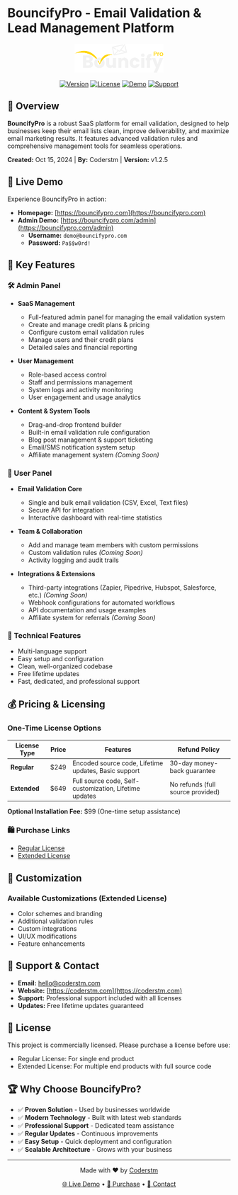 # BouncifyPro - Email Validation & Lead Management Platform

<div align="center">
  <img src="logo-alt.png" alt="BouncifyPro Logo" width="200"/>
  
  [![Version](https://img.shields.io/badge/version-v1.2.5-blue.svg)](https://coderstm.com/pages/bouncifypro)
  [![License](https://img.shields.io/badge/license-Commercial-green.svg)](https://coderstm.com/pages/bouncifypro)
  [![Demo](https://img.shields.io/badge/demo-live-brightgreen.svg)](https://bouncifypro.com)
  [![Support](https://img.shields.io/badge/support-active-success.svg)](mailto:hello@coderstm.com)
</div>

## 🚀 Overview

**BouncifyPro** is a robust SaaS platform for email validation, designed to help businesses keep their email lists clean, improve deliverability, and maximize email marketing results. It features advanced validation rules and comprehensive management tools for seamless operations.

**Created:** Oct 15, 2024 | **By:** Coderstm | **Version:** v1.2.5

## 🎯 Live Demo

Experience BouncifyPro in action:

- **Homepage:** [https://bouncifypro.com](https://bouncifypro.com)
- **Admin Demo:** [https://bouncifypro.com/admin](https://bouncifypro.com/admin)
  - **Username:** `demo@bouncifypro.com`
  - **Password:** `Pa$$w0rd!`
## 🌟 Key Features

### 🛠️ Admin Panel

- **SaaS Management**
    - Full-featured admin panel for managing the email validation system
    - Create and manage credit plans & pricing
    - Configure custom email validation rules
    - Manage users and their credit plans
    - Detailed sales and financial reporting

- **User Management**
    - Role-based access control
    - Staff and permissions management
    - System logs and activity monitoring
    - User engagement and usage analytics

- **Content & System Tools**
    - Drag-and-drop frontend builder
    - Built-in email validation rule configuration
    - Blog post management & support ticketing
    - Email/SMS notification system setup
    - Affiliate management system *(Coming Soon)*

### 👤 User Panel

- **Email Validation Core**
    - Single and bulk email validation (CSV, Excel, Text files)
    - Secure API for integration
    - Interactive dashboard with real-time statistics

- **Team & Collaboration**
    - Add and manage team members with custom permissions
    - Custom validation rules *(Coming Soon)*
    - Activity logging and audit trails

- **Integrations & Extensions**
    - Third-party integrations (Zapier, Pipedrive, Hubspot, Salesforce, etc.) *(Coming Soon)*
    - Webhook configurations for automated workflows
    - API documentation and usage examples
    - Affiliate system for referrals *(Coming Soon)*

### 🔧 Technical Features
- Multi-language support
- Easy setup and configuration
- Clean, well-organized codebase
- Free lifetime updates
- Fast, dedicated, and professional support

## 💰 Pricing & Licensing

### One-Time License Options

| License Type | Price | Features | Refund Policy |
|--------------|-------|----------|---------------|
| **Regular** | $249 | Encoded source code, Lifetime updates, Basic support | 30-day money-back guarantee |
| **Extended** | $649 | Full source code, Self-customization, Lifetime updates | No refunds (full source provided) |

**Optional Installation Fee:** $99 (One-time setup assistance)

### 🛍️ Purchase Links
- [Regular License](https://coderstm.gumroad.com/l/bouncifypro?variant=Regular&wanted=true)
- [Extended License](https://coderstm.gumroad.com/l/bouncifypro?variant=Extended&wanted=true)

## 🔧 Customization

### Available Customizations (Extended License)
- Color schemes and branding
- Additional validation rules
- Custom integrations
- UI/UX modifications
- Feature enhancements

## 🤝 Support & Contact

- **Email:** [hello@coderstm.com](mailto:hello@coderstm.com)
- **Website:** [https://coderstm.com](https://coderstm.com)
- **Support:** Professional support included with all licenses
- **Updates:** Free lifetime updates guaranteed

## 📜 License

This project is commercially licensed. Please purchase a license before use:
- Regular License: For single end product
- Extended License: For multiple end products with full source code

## 🏆 Why Choose BouncifyPro?

- ✅ **Proven Solution** - Used by businesses worldwide
- ✅ **Modern Technology** - Built with latest web standards
- ✅ **Professional Support** - Dedicated team assistance
- ✅ **Regular Updates** - Continuous improvements
- ✅ **Easy Setup** - Quick deployment and configuration
- ✅ **Scalable Architecture** - Grows with your business

---

<div align="center">
  <p>Made with ❤️ by <a href="https://coderstm.com">Coderstm</a></p>
  <p>
    <a href="https://bouncifypro.com">🌐 Live Demo</a> •
    <a href="https://coderstm.gumroad.com/l/bouncifypro">🛒 Purchase</a> •
    <a href="mailto:hello@coderstm.com">📧 Contact</a>
  </p>
</div>
